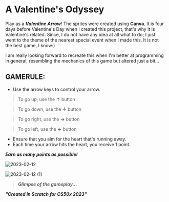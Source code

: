 # A Valentine's Odyssey

Play as a **_Valentine Arrow_**! The sprites were created using **Canva**. It is four days before Valentine's Day when I created this project, that's why it is Valentine's related. Since, I do not have any idea at all what to do; I just went to the theme of the nearest special event when I made this. It is not the best game, I know:)

I am really looking forward to recreate this when I'm better at programming in general; resembling the mechanics of this game but altered just a bit...

## GAMERULE:
- Use the arrow keys to control your arrow.
> To go up, use the  **↑** button

> To go down, use the  **↓** button

> To go right, use the **→** button

> To go left, use the **←** button


- Ensure that you aim for the heart that's running away. 
- Each time your arrow hits the heart, you receive 1 point.
 
**_Earn as many points as possible!_**

![2023-02-12](https://user-images.githubusercontent.com/110651459/218295992-105fb6cd-fef9-4189-935e-fb9c50f9993b.png)

![2023-02-12 (1)](https://user-images.githubusercontent.com/110651459/218296241-9738d76e-7d47-4b90-aff2-41bc8b83e435.png)

>***Glimpse of the gameplay...***

**_"Created in Scratch for CS50x 2023"_**

